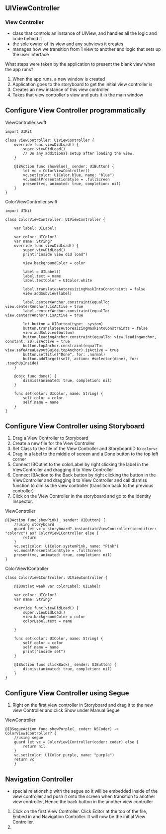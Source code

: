 ## UIViewController

### View Controller
- class that controls an instance of UIView, and handles all the logic and code behind it
- the sole owner of its view and any subviews it creates
- manages how we transition from 1 view to another and logic that sets up the user interface

What steps were taken by the application to present the blank view when the app runs?

1. When the app runs, a new window is created
2. Application goes to the storyboard to get the initial view controller is
3. Creates an new instance of this view controller
4. Takes that view controller's view and puts it in the main window 

## Configure View Controller programmatically 

ViewController.swift
```
import UIKit

class ViewController: UIViewController {
    override func viewDidLoad() {
        super.viewDidLoad()
        // Do any additional setup after loading the view.
    }

    @IBAction func showBlue(_ sender: UIButton) {
        let vc = ColorViewController()
        vc.set(color: UIColor.blue, name: "blue")
        vc.modalPresentationStyle = .fullScreen
        present(vc, animated: true, completion: nil)  
    }
}
```

ColorViewController.swift
```
import UIKit

class ColorViewController: UIViewController {
    
    var label: UILabel!
    
    var color: UIColor?
    var name: String?
    override func viewDidLoad() {
        super.viewDidLoad()
        print("inside view did load")
        
        view.backgroundColor = color
        
        label = UILabel()
        label.text = name
        label.textColor = UIColor.white
        
        label.translatesAutoresizingMaskIntoConstraints = false
        view.addSubview(label)
        
        label.centerXAnchor.constraint(equalTo: view.centerXAnchor).isActive = true
        label.centerYAnchor.constraint(equalTo: view.centerYAnchor).isActive = true
        
        let button = UIButton(type: .system)
        button.translatesAutoresizingMaskIntoConstraints = false
        view.addSubview(button)
        button.leadingAnchor.constraint(equalTo: view.leadingAnchor, constant: 20).isActive = true
        button.topAnchor.constraint(equalTo: view.safeAreaLayoutGuide.topAnchor).isActive = true
        button.setTitle("Done", for: .normal)
        button.addTarget(self, action: #selector(done), for: .touchUpInside)
    }
    
    @objc func done() {
        dismiss(animated: true, completion: nil)
    }
    
    func set(color: UIColor, name: String) {
        self.color = color
        self.name = name
    }
}
```

## Configure View Controller using Storyboard 

1. Drag a View Controller to Storyboard
2. Create a new file for the View Controller
3. Set Class to the file of the View Controller and StoryboardID to `colorvc`
4. Drag in a label to the middle of screen and a Done button to the top left corner 
5. Connect IBOutlet to the colorLabel by right clicking the label in the ViewController and dragging it to View Controller
6. Connect IBAction to the Back button by right clicking the button in the ViewController and dragging it to View Controller and call dismiss function to dimiss the view controller (transition back to the previous controller)
7. Click on the View Controller in the storyboard and go to the Identity Inspector. 

ViewController

```
@IBAction func showPink(_ sender: UIButton) {
    //using storyboard
    guard let vc = storyboard?.instantiateViewController(identifier: "colorvc") as? ColorView1Controller else {
        return
    }
    vc.set(color: UIColor.systemPink, name: "Pink")
    vc.modalPresentationStyle = .fullScreen
    present(vc, animated: true, completion: nil)
}
```

ColorView1Controller

```
class ColorView1Controller: UIViewController {
    
    @IBOutlet weak var colorLabel: UILabel!
    
    var color: UIColor?
    var name: String?
    
    override func viewDidLoad() {
        super.viewDidLoad()
        view.backgroundColor = color
        colorLabel.text = name

    }
    
    func set(color: UIColor, name: String) {
        self.color = color
        self.name = name
        print("inside set")
    }
    
    @IBAction func clickBack(_ sender: UIButton) {
        dismiss(animated: true, completion: nil)
    }
}
```

## Configure View Controller using Segue

1. Right on the first view controller in Storyboard and drag it to the new view Controller and click Show under Manual Segue

ViewController

```
@IBSegueAction func showPurple(_ coder: NSCoder) -> ColorView1Controller? {
    //using segue
    guard let vc = ColorView1Controller(coder: coder) else {
        return nil
    }
    vc.set(color: UIColor.purple, name: "purple")
    return vc
    }
```

## Navigation Controller 

- special relationship with the segue so it will be embedded inside of the view controller and push it onto the screen when transition to another view controller, Hence the back button in the another view controller

1. Click on the first View Controller. Click Editor at the top of the file, Embed in and Navigation Controller. It will now be the initial View Controller.
2. 




